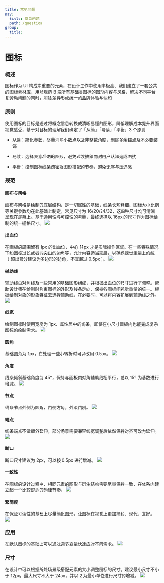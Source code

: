```yaml
---
title: 常见问题
nav:
  title: 常见问题
  path: /question
group:
  title:
---
```


# 图标

### 概述

图标作为 UI 构成中重要的元素，在设计工作中使用率极高、我们建立了一套公共的图标素材库，用以规范 B 端所有基础类图标的图形内容与风格，解决不同平台复劳动问题的同时，消除差异形成统一的品牌体验与认知

### 原则

使用图标的目标是通过将概念信息转换成清晰易懂的图形，降低理解成本提升界面视觉感受，基于对目标的理解我们确定了「从简」「易读」「平衡」3 个原则

- 从简：简化参数，尽量消除小数点以及非整数角度，删除多余锚点及不必要装饰

- 易读：选择表意准确的图形，避免过渡抽象而对用户认知造成困扰

- 平衡：控制图标线条疏密及图形搭配的节奏，避免无序与压迫感

### 规范

#### 画布与网格

画布与网格是绘制的底层结构，是一切属性的基础，线条长短粗细、图标大小比例等关键参数均在此基础上制定。常见尺寸为 16/20/24/32，这四种尺寸均可清晰呈现在屏幕上。基于通用性与可控性的考量，最终选择以 16px 的尺寸作为图标绘制的统一栅格尺寸。
![](https://cdn2.weimob.com/saas/saas-fe-sirius-orion-node/production/274/icon-01.png)

#### 出血位

在画板的周围留有 1px 的出血位，中心 14px 才是实际操作区域。在一些特殊情况下如图标过长或者有突出的边角等，允许内容适当延展，以确保视觉重量上的统一（ 超出部分建议为多边形的边角，不宜超过 0.5px ）。
![](https://cdn2.weimob.com/saas/saas-fe-sirius-orion-node/production/274/icon-02.png)

#### 辅助线

辅助线由对角线及一些常用的基础图形组成，并根据出血位的尺寸进行了调整。帮助设计师在绘制时约束图标的外形及线条走向，保持各图标间视觉重量的统一。根据绘制对象的形象特征去选择辅助线，在必要时，可以将内容扩展到辅助线之外。
![](https://cdn2.weimob.com/saas/saas-fe-sirius-orion-node/production/274/icon-03.png)

#### 线宽

绘制图标时使用宽度为 1px、属性居中的线条，即使在小尺寸画板内也能完成复杂图标的绘制需求。
![](https://cdn2.weimob.com/saas/saas-fe-sirius-orion-node/production/274/icon-04.png)

#### 圆角

基础圆角为 1px，在处理一些小转折时可以改用 0.5px。
![](https://cdn2.weimob.com/saas/saas-fe-sirius-orion-node/production/274/icon-05.png)

#### 角度

线条倾斜基础角度为 45°，保持与画板内对角辅助线相平行，或以 15° 为基数进行增减。
![](https://cdn2.weimob.com/saas/saas-fe-sirius-orion-node/production/274/icon-06.png)

#### 节点

线条节点外侧为圆角，内侧方角，外柔内刚。
![](https://cdn2.weimob.com/saas/saas-fe-sirius-orion-node/production/274/icon-07.png)

#### 端点

线条端点不做额外延伸，部分场景需要兼容线宽调整后依然保持对齐可改为延伸。
![](https://cdn2.weimob.com/saas/saas-fe-sirius-orion-node/production/274/icon-08.png)

#### 断口

断口尺寸建议为 2px，可以按 0.5px 进行增减。
![](https://cdn2.weimob.com/saas/saas-fe-sirius-orion-node/production/274/icon-09.png)

#### 一致性

在图标的设计过程中，相同元素的图形与衍生结构需要尽量保持一致，在体系内建立起一个比较舒适的韵律节奏。
![](https://cdn2.weimob.com/saas/saas-fe-sirius-orion-node/production/274/icon-10.png)

#### 繁简度

在保证可读性的基础上尽量简化图形，让图标在视觉上更加简约、现代、友好。
![](https://cdn2.weimob.com/saas/saas-fe-sirius-orion-node/production/274/icon-11.png)

### 应用

在默认图标的基础上可以通过调节变量快速应对不同需求。
![](https://cdn2.weimob.com/saas/saas-fe-sirius-orion-node/production/274/icon-12.png)

### 尺寸

在设计中可以根据所处场景级搭配元素的大小调整图标的尺寸。建议最小尺寸不小于 12px，最大尺寸不大于 24px，并以 2 为最小单位进行尺寸的增减。
![](https://cdn2.weimob.com/saas/saas-fe-sirius-orion-node/production/274/icon-13.png)
